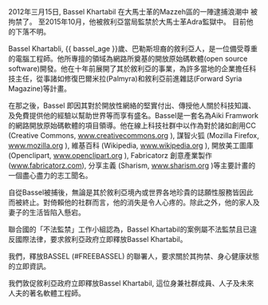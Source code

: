 2012年三月15日, Bassel Khartabil 在大馬士革的Mazzeh區的一陣逮捕浪潮中
被拘禁了。
至2015年10月，他被敘利亞當局監禁於大馬士革Adra監獄中。
目前他的下落不明。

Bassel Khartabli, {{ bassel_age }}歲、巴勒斯坦裔的敘利亞人，是一位備受尊重的電腦工程師。他所專擅的領域為網路所奠基的開放原始碼軟體(open source software)開發。他在十年前展開了其於敘利亞的事業，為許多當地的企業擔任科技主任，從事諸如修復巴爾米拉(Palmyra)和敘利亞前進雜誌(Forward Syria Magazine)等計畫。

在那之後，Bassel 即因其對於開放性網絡的堅實付出、傳授他人關於科技知識、及免費提供他的經驗以幫助世界等而享有盛名。Bassel是一套名為Aiki Framwork的網路開放原始碼軟體的項目領導。他在線上科技社群中以作為對於諸如創用CC (Creative Commons, www.creativecommons.org ), 謀智火狐 (Mozilla Firefox, www.mozilla.org ), 維基百科 (Wikipedia, www.wikipedia.org ), 開放美工圖庫 (Openclipart, www.openclipart.org ), Fabricatorz 創意產業製作(www.fabricatorz.com), 分享主義 (Sharism, www.sharism.org )等主要計畫的一個盡心盡力的志工聞名。

自從Bassel被捕後，無論是其於敘利亞境內或世界各地珍貴的誌願性服務皆因此而被終止。對倚賴他的社群而言，他的消失是令人心疼的。除此之外，他的家人及妻子的生活皆陷入懸宕。

聯合國的「不法監禁」工作小組認為，Bassel Khartabil的案例屬不法監禁且已違反國際法律，要求敘利亞政府立即釋放Bassel Khartabil。

我們，釋放BASSEL (#FREEBASSEL) 的聯署人，要求關於其拘禁、身心健康狀態的立即資訊。

我們敦促敘利亞政府立即釋放Bassel Khartabil, 這位身兼社群成員、人子及未來人夫的著名軟體工程師。
